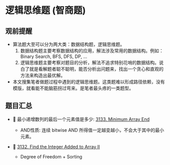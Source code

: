 # 逻辑思维题 (智商题)

## 观前提醒
* 算法题大至可以分为两大类：数据结构题，逻辑思维题。
    1. 数据结构题主要考察数据结构的应用，解法涉及常用的数据结构。例如：Binary Search, BFS, DFS, DP, ...
    2. 逻辑思维题主要考察对题目的分析，解法不追求特别花哨的数据结构。说白了就是看解题者聪不聪明，能否分析出问题来，找出一个贪心和直观的方法来构造出最优解。
* 本文搜集笔者做题过程中遇到的逻辑思维题。这类题难以形成路径依赖，没有模版，就看能不能脑筋拐过弯来。是笔者最头疼的一类题型。

## 题目汇总
* :red_circle: 最小递增数列的最后一个元素值是多少: [3133. Minimum Array End](https://github.com/szhou12/leetcode-go/blob/main/leetcode/3133-Minimum-Array-End/README.md)
    * AND性质: 连续 bitwise AND 所得值一定越变越小，不会大于其中的最小元素。

* :red_circle: [3132. Find the Integer Added to Array II](https://github.com/szhou12/leetcode-go/tree/main/leetcode/3132-Find-the-Integer-Added-to-Array-II)
    * Degree of Freedom + Sorting